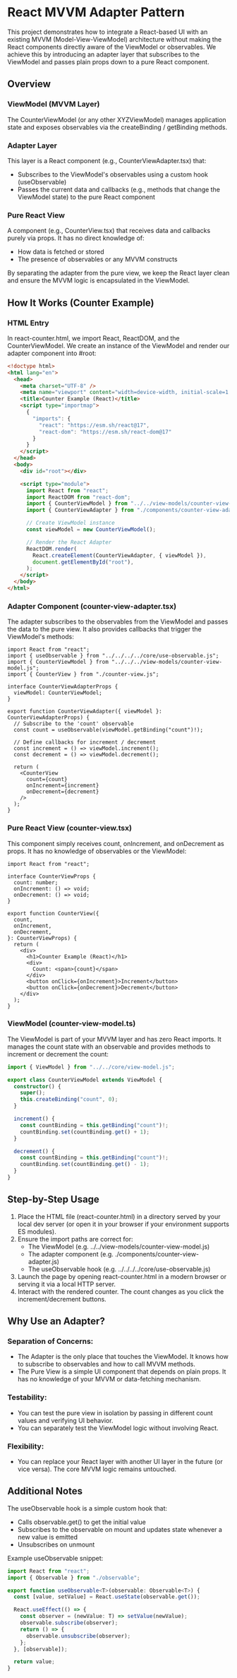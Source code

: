 # React MVVM Adapter Pattern

This project demonstrates how to integrate a React-based UI with an existing MVVM (Model-View-ViewModel) architecture without making the React components directly aware of the ViewModel or observables. We achieve this by introducing an adapter layer that subscribes to the ViewModel and passes plain props down to a pure React component.

## Overview

### ViewModel (MVVM Layer)

The CounterViewModel (or any other XYZViewModel) manages application state and exposes observables via the createBinding / getBinding methods.

### Adapter Layer

This layer is a React component (e.g., CounterViewAdapter.tsx) that:

- Subscribes to the ViewModel's observables using a custom hook (useObservable)
- Passes the current data and callbacks (e.g., methods that change the ViewModel state) to the pure React component

### Pure React View

A component (e.g., CounterView.tsx) that receives data and callbacks purely via props. It has no direct knowledge of:

- How data is fetched or stored
- The presence of observables or any MVVM constructs

By separating the adapter from the pure view, we keep the React layer clean and ensure the MVVM logic is encapsulated in the ViewModel.

## How It Works (Counter Example)

### HTML Entry

In react-counter.html, we import React, ReactDOM, and the CounterViewModel. We create an instance of the ViewModel and render our adapter component into #root:

```html
<!doctype html>
<html lang="en">
  <head>
    <meta charset="UTF-8" />
    <meta name="viewport" content="width=device-width, initial-scale=1.0" />
    <title>Counter Example (React)</title>
    <script type="importmap">
      {
        "imports": {
          "react": "https://esm.sh/react@17",
          "react-dom": "https://esm.sh/react-dom@17"
        }
      }
    </script>
  </head>
  <body>
    <div id="root"></div>

    <script type="module">
      import React from "react";
      import ReactDOM from "react-dom";
      import { CounterViewModel } from "../../view-models/counter-view-model.js";
      import { CounterViewAdapter } from "./components/counter-view-adapter.js";

      // Create ViewModel instance
      const viewModel = new CounterViewModel();

      // Render the React Adapter
      ReactDOM.render(
        React.createElement(CounterViewAdapter, { viewModel }),
        document.getElementById("root"),
      );
    </script>
  </body>
</html>
```

### Adapter Component (counter-view-adapter.tsx)

The adapter subscribes to the observables from the ViewModel and passes the data to the pure view. It also provides callbacks that trigger the ViewModel's methods:

```tsx
import React from "react";
import { useObservable } from "../../../../core/use-observable.js";
import { CounterViewModel } from "../../../view-models/counter-view-model.js";
import { CounterView } from "./counter-view.js";

interface CounterViewAdapterProps {
  viewModel: CounterViewModel;
}

export function CounterViewAdapter({ viewModel }: CounterViewAdapterProps) {
  // Subscribe to the 'count' observable
  const count = useObservable(viewModel.getBinding("count")!);

  // Define callbacks for increment / decrement
  const increment = () => viewModel.increment();
  const decrement = () => viewModel.decrement();

  return (
    <CounterView
      count={count}
      onIncrement={increment}
      onDecrement={decrement}
    />
  );
}
```

### Pure React View (counter-view.tsx)

This component simply receives count, onIncrement, and onDecrement as props. It has no knowledge of observables or the ViewModel:

```tsx
import React from "react";

interface CounterViewProps {
  count: number;
  onIncrement: () => void;
  onDecrement: () => void;
}

export function CounterView({
  count,
  onIncrement,
  onDecrement,
}: CounterViewProps) {
  return (
    <div>
      <h1>Counter Example (React)</h1>
      <div>
        Count: <span>{count}</span>
      </div>
      <button onClick={onIncrement}>Increment</button>
      <button onClick={onDecrement}>Decrement</button>
    </div>
  );
}
```

### ViewModel (counter-view-model.ts)

The ViewModel is part of your MVVM layer and has zero React imports. It manages the count state with an observable and provides methods to increment or decrement the count:

```ts
import { ViewModel } from "../../core/view-model.js";

export class CounterViewModel extends ViewModel {
  constructor() {
    super();
    this.createBinding("count", 0);
  }

  increment() {
    const countBinding = this.getBinding("count")!;
    countBinding.set(countBinding.get() + 1);
  }

  decrement() {
    const countBinding = this.getBinding("count")!;
    countBinding.set(countBinding.get() - 1);
  }
}
```

## Step-by-Step Usage

1. Place the HTML file (react-counter.html) in a directory served by your local dev server (or open it in your browser if your environment supports ES modules).
2. Ensure the import paths are correct for:
   - The ViewModel (e.g. ../../view-models/counter-view-model.js)
   - The adapter component (e.g. ./components/counter-view-adapter.js)
   - The useObservable hook (e.g. ../../../../core/use-observable.js)
3. Launch the page by opening react-counter.html in a modern browser or serving it via a local HTTP server.
4. Interact with the rendered counter. The count changes as you click the increment/decrement buttons.

## Why Use an Adapter?

### Separation of Concerns:

- The Adapter is the only place that touches the ViewModel. It knows how to subscribe to observables and how to call MVVM methods.
- The Pure View is a simple UI component that depends on plain props. It has no knowledge of your MVVM or data-fetching mechanism.

### Testability:

- You can test the pure view in isolation by passing in different count values and verifying UI behavior.
- You can separately test the ViewModel logic without involving React.

### Flexibility:

- You can replace your React layer with another UI layer in the future (or vice versa). The core MVVM logic remains untouched.

## Additional Notes

The useObservable hook is a simple custom hook that:

- Calls observable.get() to get the initial value
- Subscribes to the observable on mount and updates state whenever a new value is emitted
- Unsubscribes on unmount

Example useObservable snippet:

```ts
import React from "react";
import { Observable } from "./observable";

export function useObservable<T>(observable: Observable<T>) {
  const [value, setValue] = React.useState(observable.get());

  React.useEffect(() => {
    const observer = (newValue: T) => setValue(newValue);
    observable.subscribe(observer);
    return () => {
      observable.unsubscribe(observer);
    };
  }, [observable]);

  return value;
}
```

